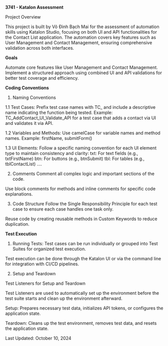 **3741 - Katalon Assessment**

Project Overview

This project is built by Võ Đình Bạch Mai for the assessment of automation skills using Katalon Studio, focusing on both UI and API functionalities for the Contact List application. The automation covers key features such as User Management and Contact Management, ensuring comprehensive validation across both interfaces.

**Goals**

Automate core features like User Management and Contact Management.
Implement a structured approach using combined UI and API validations for better test coverage and efficiency.

**Coding Conventions**

1. Naming Conventions
   
  1.1 Test Cases:
  Prefix test case names with TC_ and include a descriptive name indicating the function being tested.
  Example: TC_AddContact_UI_Validate_API for a test case that adds a contact via UI and validates it via API.

  1.2 Variables and Methods:
  Use camelCase for variable names and method names.
  Example: firstName, submitForm()

  1.3 UI Elements:
  Follow a specific naming convention for each UI element type to maintain consistency and clarity:
  txt: For text fields (e.g., txtFirstName)
  btn: For buttons (e.g., btnSubmit)
  tbl: For tables (e.g., tblContactList)
  ....

2. Comments
  Comment all complex logic and important sections of the code.
  
  Use block comments for methods and inline comments for specific code explanations.

3. Code Structure
  Follow the Single Responsibility Principle for each test case to ensure each case handles one task only.
  
  Reuse code by creating reusable methods in Custom Keywords to reduce duplication.

**Test Execution**

1. Running Tests:
  Test cases can be run individually or grouped into Test Suites for organized test execution.
  
  Test execution can be done through the Katalon UI or via the command line for integration with CI/CD pipelines.

2. Setup and Teardown
   
  Test Listeners for Setup and Teardown
  
  Test Listeners are used to automatically set up the environment before the test suite starts and clean up the environment afterward.
  
  Setup: Prepares necessary test data, initializes API tokens, or configures the application state.
  
  Teardown: Cleans up the test environment, removes test data, and resets the application state.

Last Updated: October 10, 2024
